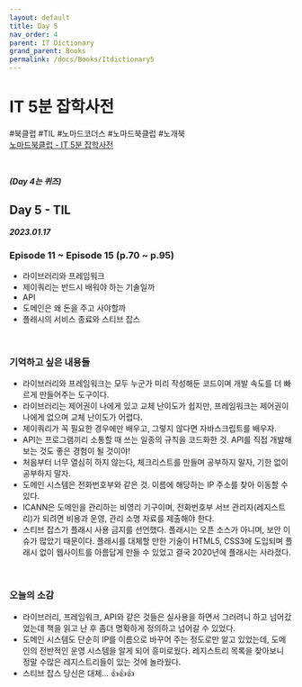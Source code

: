 ```yaml
---
layout: default
title: Day 5
nav_order: 4
parent: IT Dictionary
grand_parent: Books
permalink: /docs/Books/Itdictionary5
---
```


# **IT 5분 잡학사전**

\#북클럽 \#TIL \#노마드코더스 \#노마드북클럽 \#노개북   
[노마드북클럽 - IT 5분 잡학사전](https://nomadcoders.co/c/it-dictionary/lobby)

<br/>

***(Day 4는 퀴즈)***

## **Day 5 - TIL**

***2023.01.17***

### **Episode 11 ~ Episode 15 (p.70 ~ p.95)**
- 라이브러리와 프레임워크
- 제이쿼리는 반드시 배워야 하는 기술일까
- API
- 도메인은 왜 돈을 주고 사야할까
- 플래시의 서비스 종료와 스티브 잡스

<br/>

### **기억하고 싶은 내용들**
- 라이브러리와 프레임워크는 모두 누군가 미리 작성해둔 코드이며 개발 속도를 더 빠르게 만들어주는 도구이다.
- 라이브러리는 제어권이 나에게 있고 교체 난이도가 쉽지만, 프레임워크는 제어권이 나에게 없으며 교체 난이도가 어렵다.
- 제이쿼리가 꼭 필요한 경우에만 배우고, 그렇지 않다면 자바스크립트를 배우자.
- API는 프로그램끼리 소통할 때 쓰는 일종의 규칙을 코드화한 것. API를 직접 개발해 보는 것도 좋은 경험이 될 것이야!
- 처음부터 너무 열심히 하지 않는다, 체크리스트를 만들며 공부하지 말자, 기한 없이 공부하지 말자.
- 도메인 시스템은 전화번호부와 같은 것. 이름에 해당하는 IP 주소를 찾아 이동할 수 있다.
- ICANN은 도메인을 관리하는 비영리 기구이며, 전화번호부 서브 관리자(레지스트리)가 되려면 비용과 운영, 관리 소명 자료를 제출해야 한다.
- 스티브 잡스가 플래시 사용 금지를 선언했다. 플래시는 오픈 소스가 아니며, 보안 이슈가 많았기 때문이다. 플래시를 대체할 만한 기술이 HTML5, CSS3에 도입되며 플래시 없이 웹사이트를 아름답게 만들 수 있었고 결국 2020년에 플래시는 사라졌다.

<br/>

### **오늘의 소감**
- 라이브러리, 프레임워크, API와 같은 것들은 실사용을 하면서 그러려니 하고 넘어갔었는데 책을 읽고 난 후 좀더 명확하게 정의하고 넘어갈 수 있었다.
- 도메인 시스템도 단순히 IP를 이름으로 바꾸어 주는 정도로만 알고 있었는데, 도메인의 전반적인 운영 시스템을 알게 되어 흥미로웠다. 레지스트리 목록을 찾아보니 정말 수많은 레지스트리들이 있는 것에 놀라웠다.
- 스티브 잡스 당신은 대체... 👍👍👍

<br/>